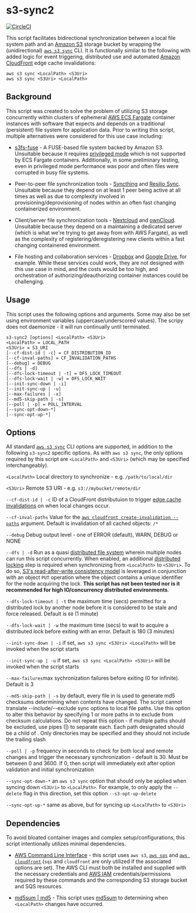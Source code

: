 # s3-sync2
[![CircleCI](https://circleci.com/gh/jasontread/s3-sync2.svg?style=svg&circle-token=a487acc2bd234fcdadb0eb556c27a173d1c1123c)](https://circleci.com/gh/jasontread/s3-sync2)

This script facilitates bidirectional synchronization between a local file 
system path and an [Amazon S3](https://aws.amazon.com/s3/) storage bucket by 
wrapping the (unidirectional) 
[`aws s3 sync`](https://docs.aws.amazon.com/cli/latest/reference/s3/sync.html)
CLI. It is functionally similar to the following with added logic for event 
triggering, distributed use and automated 
[Amazon CloudFront](https://aws.amazon.com/cloudfront/) edge cache 
invalidations:

```
aws s3 sync <LocalPath> <S3Uri>
aws s3 sync <S3Uri> <LocalPath>
```

## Background
This script was created to solve the problem of utilizing S3 storage 
concurrently within clusters of ephemeral 
[AWS ECS Fargate](https://aws.amazon.com/fargate/) container instances with 
software that expects and depends on a traditional (persistent) file system for 
application data. Prior to writing this script, multiple alternatives were 
considered for this use case including:

* [s3fs-fuse](https://github.com/s3fs-fuse/s3fs-fuse) - A FUSE-based file 
system backed by Amazon S3. Unsuitable because it requires 
[privileged mode](https://twpower.github.io/178-run-container-as-privileged-mode-en)
which is not supported by ECS Fargate containers. Additionally, in some 
preliminary testing, even in privileged mode performance was poor and often 
files were corrupted in busy file systems.

* Peer-to-peer file synchronization tools - [Syncthing](https://syncthing.net)
and [Resilio Sync](https://www.resilio.com/individuals/). Unsuitable because 
they depend on at least 1 peer being active at all times as well as due to 
complexity involved in provisioning/deprovisioning of nodes within an often 
fast changing containerized environment.

* Client/server file synchronization tools - [Nextcloud](https://nextcloud.com)
and [ownCloud](https://owncloud.org/). Unsuitable because they depend on a 
maintaining a dedicated server (which is what we're trying to get away from 
with AWS Fargate), as well as the complexity of registering/deregistering new
clients within a fast changing containered environment.

* File hosting and collaboration services - [Dropbox](https://www.dropbox.com/)
and [Google Drive](https://www.google.com/drive/), for example. While these 
services could work, they are not designed with this use case in mind, and the 
costs would be too high, and orchestration of authorizing/deauthorizing 
container instances could be challenging.

## Usage

This script uses the following options and arguments. Some may also be set 
using environment variables (uppercase/underscored values). The scripy does not 
daemonize - it will run continually until terminated. 

```
s3-sync2 [options] <LocalPath> <S3Uri>
<LocalPath> = LOCAL_PATH
<S3Uri> = S3_URI
[--cf-dist-id | -c] = CF_DISTRIBUTION_ID
[--cf-inval-paths] = CF_INVALIDATION_PATHS
[--debug] = DEBUG
[--dfs | -d]
[--dfs-lock-timeout | -t] = DFS_LOCK_TIMEOUT
[--dfs-lock-wait | -w] = DFS_LOCK_WAIT
[--init-sync-down | -i]
[--init-sync-up | -u]
[--max-failures | -x]
[--md5-skip-path | -s]
[--poll | -p] = POLL_INTERVAL
[--sync-opt-down-*]
[--sync-opt-up-*]
```

## Options
All standard 
[`aws s3 sync`](https://docs.aws.amazon.com/cli/latest/reference/s3/sync.html) 
CLI options are supported, in addition to the following `s3-sync2` specific 
options. As with `aws s3 sync`, the only options required by this script are 
`<LocalPath>` and `<S3Uri>` (which may be specified interchangeably).

`<LocalPath>` Local directory to synchronize - e.g. `/path/to/local/dir`

`<S3Uri>` Remote S3 URI - e.g. `s3://mybucket/remote/dir`

`--cf-dist-id | -c` ID of a CloudFront distributuion to trigger 
[edge cache invalidations](https://docs.aws.amazon.com/AmazonCloudFront/latest/DeveloperGuide/Invalidation.html)
on when local changes occur.

`--cf-inval-paths` Value for the 
[`aws cloudfront create-invalidation --paths`](https://docs.aws.amazon.com/cli/latest/reference/cloudfront/create-invalidation.html)
argument. Default is invalidation of all cached objects: `/*`

`--debug` Debug output level - one of ERROR (default), WARN, DEBUG or NONE

`--dfs | -d` Run as a quasi 
[distributed file system](https://en.wikipedia.org/wiki/Comparison_of_distributed_file_systems)
wherein multiple nodes can run this script concurrently. When enabled, an 
additional 
[distributed locking](https://redislabs.com/ebook/part-2-core-concepts/chapter-6-application-components-in-redis/6-2-distributed-locking/)
step is required when synchronizing from `<LocalPath>` to `<S3Uri>`. To do so, 
[S3's read-after-write consistency model](https://docs.aws.amazon.com/AmazonS3/latest/dev/Introduction.html#ConsistencyModel)
is leveraged in conjunction with an object `PUT` operation where the object 
contains a unique identifier for the node acquiring the lock. **This script 
has not been tested nor is it recommended for high IO/concurrency distributed 
environments**.

`--dfs-lock-timeout | -t` the maximum time (secs) permitted for a distributed 
lock by another node before it is considered to be stale and force released. 
Default is `60` (1 minute)

`--dfs-lock-wait | -w` the maximum time (secs) to wait to acquire a distributed 
lock before exiting with an error. Default is 180 (3 minutes)

`--init-sync-down | -i` if set, `aws s3 sync <S3Uri> <LocalPath>` will be 
invoked when the script starts

`--init-sync-up | -u` if set, `aws s3 sync <LocalPath> <S3Uri>` will be 
invoked when the script starts

`--max-failures`max sychronization failures before exiting (0 for infinite). 
Default is 3

`--md5-skip-path | -s` by default, every file in <LocalPath> is used to 
generate md5 checksums determining when contents have changed. The script 
cannot translate --include/--exclude sync options to local file paths. Use this 
option to alter this behavior by specifying 1 or more paths in <LocalPath> to 
exclude from checksum calculations. Do not repeat this option - if multiple 
paths should be excluded, use pipes (|) to separate each. Each path designated 
should be a child of <LocalPath>. Only directories may be specified and they 
should not include the trailing slash

`--poll | -p` frequency in seconds to check for both local and remote changes 
and trigger the necessary synchronization - default is 30. Must be between 0 
and 3600. If 0, then script will immediately exit after option validation and 
initial synchronization

`--sync-opt-down-*` an `aws s3 sync` option that should only be applied when 
syncing down `<S3Uri>` to `<LocalPath>`. For example, to only apply the 
`--delete` flag in this direction, set this option `--s3-opt-up-delete`

`--sync-opt-up-*` same as above, but for syncing up `<LocalPath>` to `<S3Uri>`

## Dependencies
To avoid bloated container images and complex setup/configurations, this script 
intentionally utilizes minimal dependencies.

* [AWS Command Line Interface](https://aws.amazon.com/cli/) - this script 
uses `aws s3`, [`aws sqs`](https://docs.aws.amazon.com/cli/latest/reference/sqs/) 
and [`aws cloudfront`](https://docs.aws.amazon.com/cli/latest/reference/cloudfront/) 
(`sqs` and `cloudfront` are only utilized if the associated options are set). 
The AWS CLI must both be installed and supplied with the necessary credentials 
and [AWS IAM](https://aws.amazon.com/iam/) credentials/permissions required by 
these commands and the corresponding S3 storage bucket and SQS resources.

* [md5sum | md5](http://manpages.ubuntu.com/manpages/bionic/man1/md5sum.1.html) - 
This script uses [md5sum](https://en.wikipedia.org/wiki/Md5sum) to determining 
when `<LocalPath>` changes have occurred.
